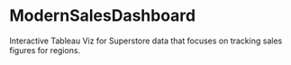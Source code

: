 # ModernSalesDashboard
Interactive Tableau Viz for Superstore data that focuses on tracking sales figures for regions.

